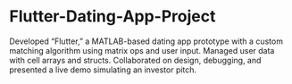 # Flutter-Dating-App-Project

Developed “Flutter,” a MATLAB-based dating app prototype with a custom matching algorithm using matrix ops and user input. Managed user data with cell arrays and structs. Collaborated on design, debugging, and presented a live demo simulating an investor pitch.

